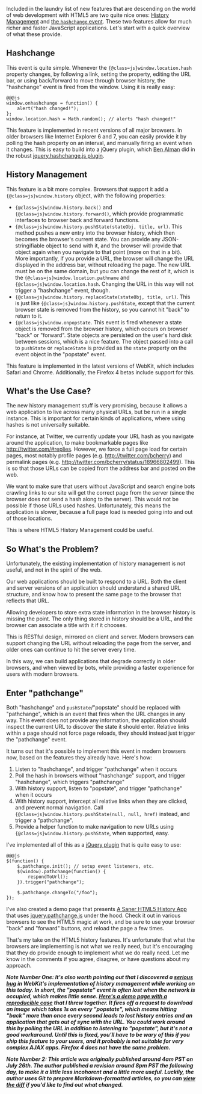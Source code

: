 Included in the laundry list of new features that are descending on the world of web development with HTML5 are two quite nice ones:  [History Management](https://developer.mozilla.org/en/DOM/Manipulating_the_browser_history) and [the `hashchange` event](https://developer.mozilla.org/en/DOM/window.onhashchange).  These two features allow for much richer and faster JavaScript applications.  Let's start with a quick overview of what these provide.

## Hashchange

This event is quite simple.  Whenever the `{@class=js}window.location.hash` property changes, by following a link, setting the property, editing the URL bar, or using back/forward to move through browser history, the "hashchange" event is fired from the window.  Using it is really easy:

	@@@js
	window.onhashchange = function() {
		alert("hash changed!");
	};
	window.location.hash = Math.random(); // alerts "hash changed!"

This feature is implemented in recent versions of all major browsers.  In older browsers like Internet Explorer 6 and 7, you can easily provide it by polling the hash property on an interval, and manually firing an event when it changes.  This is easy to build into a jQuery plugin, which [Ben Alman](http://benalman.com/) did in the robust [jquery.hashchange.js plugin](http://benalman.com/projects/jquery-hashchange-plugin/).

## History Management

This feature is a bit more complex.  Browsers that support it add a `{@class=js}window.history` object, with the following properties:

 - `{@class=js}window.history.back()` and `{@class=js}window.history.forward()`, which provide programmatic interfaces to browser back and forward functions.
 - `{@class=js}window.history.pushState(stateObj, title, url)`.  This method pushes a new entry into the browser history, which then becomes the browser's current state.
 You can provide any JSON-stringifiable object to send with it, and the browser will provide that object again when you navigate to that point (more on that in a bit).  More importantly, if you provide a URL, the browser will change the URL displayed in the address bar, without reloading the page.  The new URL must be on the same domain, but you can change the rest of it, which is the `{@class=js}window.location.pathname` and `{@class=js}window.location.hash`.  Changing the URL in this way will not trigger a "hashchange" event, though.
 - `{@class=js}window.history.replaceState(stateObj, title, url)`.  This is just like `{@class=js}window.history.pushState`, except that the current browser state is removed from the history, so you cannot hit "back" to return to it.
 - `{@class=js}window.onpopstate`.  This event is fired whenever a state object is removed from the browser history, which occurs on browser "back" or "forward".  State objects are persisted on the user's hard disk between sessions, which is a nice feature.  The object passed into a call to `pushState` or `replaceState` is provided as the `state` property on the event object in the "popstate" event.

This feature is implemented in the latest versions of WebKit, which includes Safari and Chrome.  Additionally, the Firefox 4 betas include support for this.

## What's the Use Case?

The new history management stuff is very promising, because it allows a web application to live across many physical URLs, but be run in a single instance.  This is important for certain kinds of applications, where using hashes is not universally suitable.

For instance, at Twitter, we currently update your URL hash as you navigate around the application, to make bookmarkable pages like <http://twitter.com/#replies>.  However, we force a full page load for certain pages, most notably profile pages (e.g. <http://twitter.com/bcherry>) and permalink pages (e.g. <http://twitter.com/bcherry/status/18966802499>).  This is so that those URLs can be copied from the address bar and posted on the web.

We want to make sure that users without JavaScript and search engine bots crawling links to our site will get the correct page from the server (since the browser does not send a hash along to the server).  This would not be possible if those URLs used hashes.  Unfortunately, this means the application is slower, because a full page load is needed going into and out of those locations.

This is where HTML5 History Management could be useful.

## So What's the Problem?

Unfortunately, the existing implementation of history management is not useful, and not in the spirit of the web.

Our web applications should be built to respond to a URL.  Both the client and server versions of an application should understand a shared URL structure, and know how to present the same page to the browser that reflects that URL.

Allowing developers to store extra state information in the browser history is missing the point.  The only thing stored in history should be a URL, and the browser can associate a title with it if it chooses.

This is RESTful design, mirrored on client and server.  Modern browsers can support changing the URL without reloading the page from the server, and older ones can continue to hit the server every time.

In this way, we can build applications that degrade correctly in older browsers, and when viewed by bots, while providing a faster experience for users with modern browsers.

## Enter "pathchange"

Both "hashchange" and `pushState`/"popstate" should be replaced with "pathchange", which is an event that fires when the URL changes in any way.  This event does not provide any information, the application should inspect the current URL to discover the state it should enter.  Relative links within a page should not force page reloads, they should instead just trigger the "pathchange" event.

It turns out that it's possible to implement this event in modern browsers now, based on the features they already have.  Here's how:

 1. Listen to "hashchange", and trigger "pathchange" when it occurs
 2. Poll the hash in browsers without "hashchange" support, and trigger "hashchange", which triggers "pathchange"
 3. With history support, listen to "popstate", and trigger "pathchange" when it occurs
 4. With history support, intercept all relative links when they are clicked, and prevent normal navigation.  Call `{@class=js}window.history.pushState(null, null, href)` instead, and trigger a "pathchange".
 5. Provide a helper function to make navigation to new URLs using `{@class=js}window.history.pushState`, when supported, easy.

I've implemented all of this as a [jQuery plugin][pathchange] that is quite easy to use:

	@@@js
	$(function() {
		$.pathchange.init(); // setup event listeners, etc.
		$(window).pathchange(function() {
			respondToUrl();
		}).trigger("pathchange");

		$.pathchange.changeTo("/foo");
	});

I've also created a demo page that presents [A Saner HTML5 History App](http://www.bcherry.net/playground/sanerhtml5history) that uses [jquery.pathchange.js][pathchange] under the hood.  Check it out in various browsers to see the HTML5 magic at work, and be sure to use your browser "back" and "forward" buttons, and reload the page a few times.

That's my take on the HTML5 history features.  It's unfortunate that what the browsers are implementing is not what we really need, but it's encouraging that they do provide enough to implement what we do really need.  Let me know in the comments if you agree, disagree, or have questions about my approach.

 [pathchange]: http://www.bcherry.net/playground/static/lib/js/jquery.pathchange.js

<span class="note">___Note Number One: It's also worth pointing out that I discovered a [serious bug](https://bugs.webkit.org/show_bug.cgi?id=42940) in WebKit's implementation of history management while working on this today.  In short, the "popstate" event is often lost when the network is occupied, which makes little sense.  [Here's a demo page with a reproducible case](http://www.bcherry.net/playground/pushstate) that I threw together.  It fires off a request to download an image which takes 1s on every "popstate", which means hitting "back" more than once every second leads to lost history entries and an application that gets out of sync with the URL.  You could work around this by polling the URL in addition to listening to "popstate", but it's not a good workaround.  Until this is fixed, you'll have to be wary of this if you ship this feature to your users, and it probably is not suitable for very complex AJAX apps.  Firefox 4 does not have the same problem.___</span>

<span class="note">___Note Number 2: This article was originally published around 4am PST on July 26th.  The author published a revision around 8pm PST the following day, to make it a little less incohorent and a little more useful.  Luckily, the author uses Git to prepare Markdown-formatted articles, so you can [view the diff](http://github.com/bcherry/adequatelygood/commit/eb688c7809e8d5f61f9ed12442d3a578d46fab97) if you'd like to find out what changed.___</span>